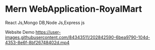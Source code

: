 # Mern WebApplication-RoyalMart

React Js,Mongo DB,Node Js,Express js


Website Demo
https://user-images.githubusercontent.com/84343511/202842590-6bea9790-104d-4353-8e6f-8bf26748402d.mp4

